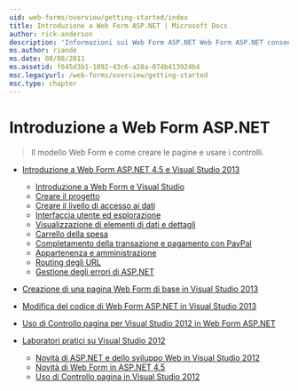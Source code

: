 ```yaml
---
uid: web-forms/overview/getting-started/index
title: Introduzione a Web Form ASP.NET | Microsoft Docs
author: rick-anderson
description: 'Informazioni sui Web Form ASP.NET Web Form ASP.NET consente di creare siti Web dinamici usando un modello noto di trascinamento e rilascio, basata su eventi. Un''area di progettazione e hund...'
ms.author: riande
ms.date: 08/08/2011
ms.assetid: f645d3b1-1092-43c6-a28a-074b413924b4
msc.legacyurl: /web-forms/overview/getting-started
msc.type: chapter
---
```

<a name="getting-started-with-aspnet-web-forms"></a>Introduzione a Web Form ASP.NET
====================
> Il modello Web Form e come creare le pagine e usare i controlli.


- [Introduzione a Web Form ASP.NET 4.5 e Visual Studio 2013](getting-started-with-aspnet-45-web-forms/index.md)

    - [Introduzione a Web Form e Visual Studio](getting-started-with-aspnet-45-web-forms/introduction-and-overview.md)
    - [Creare il progetto](getting-started-with-aspnet-45-web-forms/create-the-project.md)
    - [Creare il livello di accesso ai dati](getting-started-with-aspnet-45-web-forms/create_the_data_access_layer.md)
    - [Interfaccia utente ed esplorazione](getting-started-with-aspnet-45-web-forms/ui_and_navigation.md)
    - [Visualizzazione di elementi di dati e dettagli](getting-started-with-aspnet-45-web-forms/display_data_items_and_details.md)
    - [Carrello della spesa](getting-started-with-aspnet-45-web-forms/shopping-cart.md)
    - [Completamento della transazione e pagamento con PayPal](getting-started-with-aspnet-45-web-forms/checkout-and-payment-with-paypal.md)
    - [Appartenenza e amministrazione](getting-started-with-aspnet-45-web-forms/membership-and-administration.md)
    - [Routing degli URL](getting-started-with-aspnet-45-web-forms/url-routing.md)
    - [Gestione degli errori di ASP.NET](getting-started-with-aspnet-45-web-forms/aspnet-error-handling.md)
- [Creazione di una pagina Web Form di base in Visual Studio 2013](creating-a-basic-web-forms-page.md)
- [Modifica del codice di Web Form ASP.NET in Visual Studio 2013](code-editing-in-web-forms-pages.md)
- [Uso di Controllo pagina per Visual Studio 2012 in Web Form ASP.NET](using-page-inspector-in-a-visual-studio-11-beta-web-forms-project.md)
- [Laboratori pratici su Visual Studio 2012](hands-on-labs/index.md)

    - [Novità di ASP.NET e dello sviluppo Web in Visual Studio 2012](hands-on-labs/whats-new-in-aspnet-and-web-development-in-visual-studio-2012.md)
    - [Novità di Web Form in ASP.NET 4.5](hands-on-labs/whats-new-in-web-forms-in-aspnet-45.md)
    - [Uso di Controllo pagina in Visual Studio 2012](hands-on-labs/using-page-inspector-in-visual-studio-2012.md)
